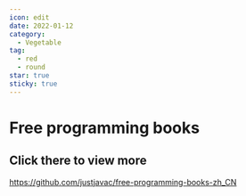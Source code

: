 ```yaml
---
icon: edit
date: 2022-01-12
category:
  - Vegetable
tag:
  - red
  - round
star: true
sticky: true
---
```


# Free programming books

## Click there to view more

https://github.com/justjavac/free-programming-books-zh_CN

